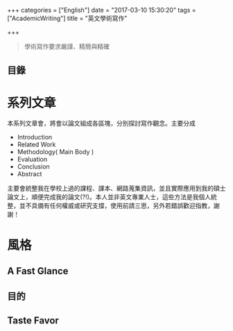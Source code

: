 +++
categories = ["English"]
date = "2017-03-10 15:30:20"
tags = ["AcademicWriting"]
title = "英文學術寫作"

+++

>學術寫作要求嚴謹、精簡與精確

## 目錄

<!-- toc -->


<!-- more -->

# 系列文章

本系列文章會，將會以論文組成各區塊，分別探討寫作觀念。主要分成

- Introduction
- Related Work
- Methodology( Main Body )
- Evaluation
- Conclusion
- Abstract


主要會統整我在學校上過的課程、課本、網路蒐集資訊，並且實際應用到我的碩士論文上，順便完成我的論文(?!)。本人並非英文專業人士，這些方法是我個人統整，並不具備有任何權威或研究支撐，使用前請三思，另外若錯誤歡迎指教，謝謝！


# 風格
## A Fast Glance
## 目的
## Taste Favor
